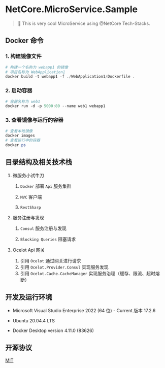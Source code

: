 # NetCore.MicroService.Sample

> :rocket: This is very cool MicroService using @NetCore Tech-Stacks.

## Docker 命令

### 1. 构建镜像文件

```powershell
# 构建一个名称为 webapp1 的镜像
# 项目名称为 WebApplication1
docker build -t webapp1 -f ./WebApplication1/Dockerfile .
```

### 2. 启动容器

```powershell
# 容器名称为 web1
docker run -d -p 5000:80 --name web1 webapp1
```

### 3. 查看镜像与运行的容器

```powershell
# 查看本地镜像
docker images
# 查看运行中的容器
docker ps
```

## 目录结构及相关技术栈

1. 微服务小试牛刀
   
   1. `Docker` 部署 `Api` 服务集群
   
   2. `MVC` 客户端
   
   3. `RestSharp`

2. 服务注册与发现
   
   1. `Consul` 服务注册与发现
   
   2. `Blocking Queries` 阻塞请求

3. Ocelot Api 网关
   
   1. 引用 `Ocelot` 通过网关进行请求
   2. 引用 `Ocelot.Provider.Consul` 实现服务发现
   3. 引用 `Ocelot.Cache.CacheManager` 实现服务治理（缓存、限流、超时熔断）

## 开发及运行环境

- Microsoft Visual Studio Enterprise 2022 (64 位) - Current 版本 17.2.6

- Ubuntu 20.04.4 LTS

- Docker Desktop version 4.11.0 (83626)

## 开源协议

<p>
<a href="LICENSE">MIT</a>
</p>